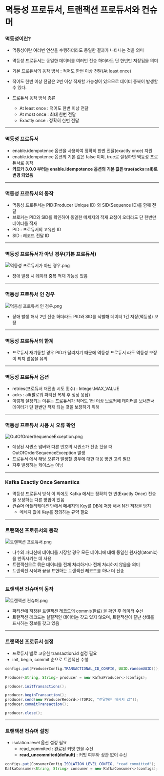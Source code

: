 # 멱등성 프로듀서, 트랜잭션 프로듀서와 컨슈머

### 멱등성이란?

- 멱등성이란 여러번 연산을 수행하더라도 동일한 결과가 나타나는 것을 의미
- 멱등성 프로듀서는 동일한 데이터를 여러번 전송 하더라도 단 한번만 저장됨을 의미
- 기본 프로듀서의 동작 방식 : 적어도 한번 이상 전달(At least once)
- 적어도 한번 이상 전달은 2번 이상 적재할 가능성이 있으므로 데이터 중복이 발생할 수 있다.

- 프로듀서 동작 방식 종류
  - At least once : 적어도 한번 이상 전달
  - At most once : 최대 한번 전달
  - Exactly once : 정확히 한번 전달

***
### 멱등성 프로듀서

- enable.idempotence 옵션을 사용하여 정확히 한번 전달(exactly once) 지원
- enable.idempotence 옵션의 기본 값은 false 이며, true로 설정하면 멱등성 프로듀서로 동작
- **카프카 3.0.0 부터는 enable.idempotence 옵션의 기본 값은 true(acks=all)로 변경 되었음**

***
### 멱등성 프로듀서의 동작

- 멱등성 프로듀서는 PID(Producer Unique ID) 와 SID(Sequence ID)를 함께 전달
- 브로커는 PID와 SID를 확인하여 동일한 메세지의 적재 요청이 오더라도 단 한번만 데이터를 적재
- PID : 프로듀서의 고유한 ID
- SID : 레코드 전달 ID

***
### 멱등성 프로듀서가 아닌 경우(기본 프로듀서)

![멱등성 프로듀서가 아닌 경우.png](img/section7/멱등성%20프로듀서가%20아닌%20경우.png)

- 장애 발생 시 데이터 중복 적재 가능성 있음

***
### 멱등성 프로듀서 인 경우

![멱등성 프로듀서 인 경우.png](img/section7/멱등성%20프로듀서%20인%20경우.png)

- 장애 발생 해서 2번 전송 하더라도 PID와 SID를 식별해 데이터 1건 저장(멱등성) 보장

***
### 멱등성 프로듀서의 한계

- 프로듀서 재기동할 경우 PID가 달리지기 때문에 멱등성 프로듀서 라도 멱등성 보장이 되지 않음을 유의

***
### 멱등성 프로듀서 옵션

- retries(프로듀서 재전송 시도 횟수) : Integer.MAX_VALUE
- acks : all(팔로워 파티션 복제 후 정상 응답)
- 이렇게 설정되는 이유는 프로듀서가 적어도 1번 이상 브로커에 데이터를 보내면서 데이터가 단 한번만 적재 되는 것을 보장하기 위해

***
### 멱등성 프로듀서 사용 시 오류 확인

![OutOfOrderSequenceException.png](img/section7/OutOfOrderSequenceException.png)

- 예상된 시퀀스 넘버와 다른 번호의 시퀀스가 전송 됬을 때 OutOfOrderSequenceException 발생
- 프로듀서 에서 해당 오류가 발생할 경우에 대한 대응 방안 고려 필요
- 자주 발생하는 케이스는 아님

***
### Kafka Exactly Once Semantics

- 멱등성 프로듀서 방식 이 외에도 Kafka 에서는 정확히 한 번(Exactly Once) 전송을 보장하는 다른 방법이 있음
- 컨슈머 어플리케이션 단에서 메세지의 Key를 DB에 저장 해서 N건 저장을 방지
  - 메세지 값에 Key를 정의하는 규약 필요

***
### 트랜잭션 프로듀서의 동작

![트랜잭션 프로듀서.png](img/section7/트랜잭션%20프로듀서.png)

- 다수의 파티션에 데이터를 저장할 경우 모든 데이터에 대해 동일한 원자성(atomic)을 만족시키는 데 사용
- 트랜잭션으로 묶은 데이터를 전체 처리하거나 전체 처리하지 않음을 의미
- 트랜잭션 시작과 끝을 표현하는 트랜잭션 레코드를 하나 더 전송

***
### 트랜잭션 컨슈머의 동작

![트랜잭션 컨슈머.png](img/section7/트랜잭션%20컨슈머.png)

- 파티션에 저장된 트랜잭션 레코드의 commit(완료) 을 확인 후 데이터 수신
- 트랜잭션 레코드는 실질적인 데이터는 갖고 있지 않으며, 트랜잭션이 끝난 상태를 표시하는 정보를 갖고 있음

***
### 트랜잭션 프로듀서 설정

- 프로듀서 별로 고유한 transaction.id 설정 필요
- init, begin, commit 순으로 트랜잭션 수행

```java
configs.put(ProducerConfig.TRANSACTIONAL_ID_CONFIG, UUID.randomUUID());

Producer<String, String> producer = new KafkaProducer<>(configs);

producer.initTransactions();

producer.beginTransaction();
producer.send(new ProducerRecord<>(TOPIC, "전달하는 메시지 값")); 
producer.commitTransaction();

producer.close();
```

***
### 트랜잭션 컨슈머 설정

- isolation.level 옵션 설정 필요
  - read_commited : 완료된 커밋 만을 수신
  - **read_uncommited(default)** : 커밋 여부와 상관 없이 수신

```java
configs.put(ConsumerConfig.ISOLATION_LEVEL_CONFIG, "read_committed");
KafkaConsumer<String, String> consumer = new KafkaConsumer<>(configs);
```



